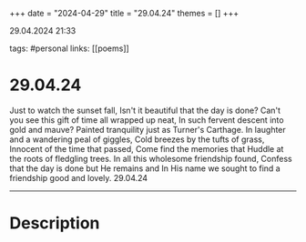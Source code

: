 +++
date = "2024-04-29"
title = "29.04.24"
themes = []
+++

29.04.2024 21:33

tags: #personal
links: [[poems]]

# 29.04.24

Just to watch the sunset fall,
Isn't it beautiful that the day is done?
Can't you see this gift of time all wrapped up neat,
In such fervent descent into gold and mauve?
Painted tranquility just as Turner's Carthage.
In laughter and a wandering peal of giggles,
Cold breezes by the tufts of grass,
Innocent of the time that passed,
Come find the memories that
Huddle at the roots of fledgling trees.
In all this wholesome friendship found,
Confess that the day is done but He remains and
In His name we sought to find a friendship good and lovely.
29.04.24

---

# Description

